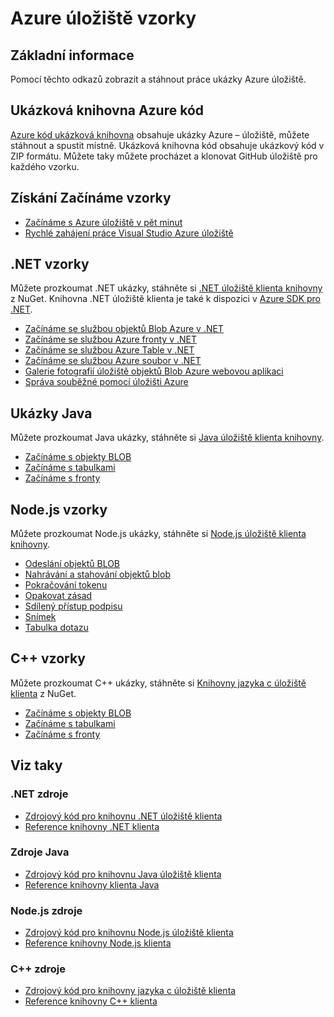 <properties
    pageTitle="Azure ukázky úložiště | Microsoft Azure"
    description="Zobrazení, stáhněte si a spusťte ukázkový kód a žádosti o úložišti Azure. Seznamte se s Začínáme vzorků pro objekty BLOB, fronty, tabulky a soubory, pomocí knihoven .NET, Java, Node.js a C++ úložiště klienta."
    services="storage"
    documentationCenter="na"
    authors="tamram"
    manager="carmonm"
    editor="tysonn" />
<tags
    ms.service="storage"
    ms.devlang="na"
    ms.topic="article"
    ms.tgt_pltfrm="na"
    ms.workload="storage"
    ms.date="09/21/2016"
    ms.author="tamram" />

# <a name="azure-storage-samples"></a>Azure úložiště vzorky

## <a name="overview"></a>Základní informace
Pomocí těchto odkazů zobrazit a stáhnout práce ukázky Azure úložiště.

## <a name="azure-code-sample-library"></a>Ukázková knihovna Azure kód

[Azure kód ukázková knihovna](https://azure.microsoft.com/documentation/samples/?service=storage) obsahuje ukázky Azure – úložiště, můžete stáhnout a spustit místně. Ukázková knihovna kód obsahuje ukázkový kód v ZIP formátu. Můžete taky můžete procházet a klonovat GitHub úložiště pro každého vzorku.

## <a name="getting-started-samples"></a>Získání Začínáme vzorky

* [Začínáme s Azure úložiště v pět minut](storage-getting-started-guide.md)
* [Rychlé zahájení práce Visual Studio Azure úložiště](https://github.com/Azure/azure-storage-net/tree/master/Samples/GettingStarted/VisualStudioQuickStarts)

## <a name="net-samples"></a>.NET vzorky

Můžete prozkoumat .NET ukázky, stáhněte si [.NET úložiště klienta knihovny](https://www.nuget.org/packages/WindowsAzure.Storage/) z NuGet. Knihovna .NET úložiště klienta je také k dispozici v [Azure SDK pro .NET](https://azure.microsoft.com/downloads/).

* [Začínáme se službou objektů Blob Azure v .NET](https://azure.microsoft.com/documentation/samples/storage-blob-dotnet-getting-started/)
* [Začínáme se službou Azure fronty v .NET](https://azure.microsoft.com/documentation/samples/storage-queue-dotnet-getting-started/)
* [Začínáme se službou Azure Table v .NET](https://azure.microsoft.com/documentation/samples/storage-table-dotnet-getting-started/)
* [Začínáme se službou Azure soubor v .NET](https://azure.microsoft.com/documentation/samples/storage-file-dotnet-getting-started/)
* [Galerie fotografií úložiště objektů Blob Azure webovou aplikaci](https://azure.microsoft.com/documentation/samples/storage-blobs-dotnet-webapp/)
* [Správa souběžné pomocí úložišti Azure](https://code.msdn.microsoft.com/Managing-Concurrency-using-56018114)

## <a name="java-samples"></a>Ukázky Java

Můžete prozkoumat Java ukázky, stáhněte si [Java úložiště klienta knihovny](https://github.com/azure/azure-storage-java).

* [Začínáme s objekty BLOB](https://github.com/Azure/azure-storage-java/tree/master/microsoft-azure-storage-samples/src/com/microsoft/azure/storage/blob/gettingstarted)
* [Začínáme s tabulkami](https://github.com/Azure/azure-storage-java/tree/master/microsoft-azure-storage-samples/src/com/microsoft/azure/storage/table/gettingtstarted)
* [Začínáme s fronty](https://github.com/Azure/azure-storage-java/tree/master/microsoft-azure-storage-samples/src/com/microsoft/azure/storage/queue/gettingstarted)

## <a name="nodejs-samples"></a>Node.js vzorky

Můžete prozkoumat Node.js ukázky, stáhněte si [Node.js úložiště klienta knihovny](https://github.com/Azure/azure-storage-node).

* [Odeslání objektů BLOB](https://github.com/Azure/azure-storage-node/tree/master/examples/blobuploader)
* [Nahrávání a stahování objektů blob](https://github.com/Azure/azure-storage-node/blob/master/examples/samples/blobuploaddownloadsample.js)
* [Pokračování tokenu](https://github.com/Azure/azure-storage-node/blob/master/examples/samples/continuationsample.js)
* [Opakovat zásad](https://github.com/Azure/azure-storage-node/blob/master/examples/samples/retrypolicysample.js)
* [Sdílený přístup podpisu](https://github.com/Azure/azure-storage-node/blob/master/examples/samples/sassample.js)
* [Snímek](https://github.com/Azure/azure-storage-node/blob/master/examples/samples/snapshotsample.js)
* [Tabulka dotazu](https://github.com/Azure/azure-storage-node/blob/master/examples/samples/tablequerysample.js)

## <a name="c-samples"></a>C++ vzorky

Můžete prozkoumat C++ ukázky, stáhněte si [Knihovny jazyka c úložiště klienta](https://www.nuget.org/packages/wastorage/) z NuGet.

* [Začínáme s objekty BLOB](https://github.com/Azure/azure-storage-cpp/tree/master/Microsoft.WindowsAzure.Storage/samples/BlobsGettingStarted)
* [Začínáme s tabulkami](https://github.com/Azure/azure-storage-cpp/tree/master/Microsoft.WindowsAzure.Storage/samples/TablesGettingStarted)
* [Začínáme s fronty](https://github.com/Azure/azure-storage-cpp/tree/master/Microsoft.WindowsAzure.Storage/samples/QueuesGettingStarted)

## <a name="see-also"></a>Viz taky

### <a name="net-resources"></a>.NET zdroje

- [Zdrojový kód pro knihovnu .NET úložiště klienta](https://github.com/Azure/azure-storage-net)
- [Reference knihovny .NET klienta](https://msdn.microsoft.com/library/azure/dn261237.aspx)

### <a name="java-resources"></a>Zdroje Java

- [Zdrojový kód pro knihovnu Java úložiště klienta](https://github.com/azure/azure-storage-java)
- [Reference knihovny klienta Java](http://dl.windowsazure.com/storage/javadoc/)

### <a name="nodejs-resources"></a>Node.js zdroje

- [Zdrojový kód pro knihovnu Node.js úložiště klienta](https://github.com/Azure/azure-storage-node)
- [Reference knihovny Node.js klienta](http://dl.windowsazure.com/nodestoragedocs/index.html)

### <a name="c-resources"></a>C++ zdroje

- [Zdrojový kód pro knihovny jazyka c úložiště klienta](https://github.com/Azure/azure-storage-cpp)
- [Reference knihovny C++ klienta](http://azure.github.io/azure-storage-cpp/)

